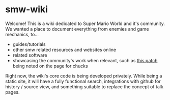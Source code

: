 # smw-wiki

Welcome! This is a wiki dedicated to Super Mario World and it's community. We wanted a place to document everything from enemies and game mechanics, to...

- guides/tutorials
- other smw related resources and websites online
- related software
- showcasing the community's work when relevant, such as [this patch](https://www.smwcentral.net/?p=section&a=details&id=15168) being noted on the page for chucks

Right now, the wiki's core code is being developed privately. While being a static site, it will have a fully functional search, integrations with github for history / source view, and something suitable to replace the concept of talk pages.
